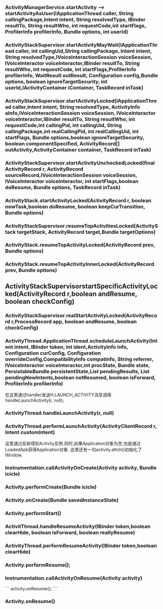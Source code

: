 ### ActivityManagerService.startActivity --> startActivityAsUser(IApplicationThread caller, String callingPackage,Intent intent, String resolvedType, IBinder resultTo, String resultWho, int requestCode,int startFlags, ProfilerInfo profilerInfo, Bundle options, int userId)






### ActivityStackSupervisor.startActivityMayWait(IApplicationThread caller, int callingUid,String callingPackage, Intent intent, String resolvedType,IVoiceInteractionSession voiceSession, IVoiceInteractor voiceInteractor,IBinder resultTo, String resultWho, int requestCode, int startFlags,ProfilerInfo profilerInfo, WaitResult outResult, Configuration config,Bundle options, boolean ignoreTargetSecurity, int userId,IActivityContainer iContainer, TaskRecord inTask)





### ActivityStackSupervisor.startActivityLocked(IApplicationThread caller,Intent intent, String resolvedType, ActivityInfo aInfo,IVoiceInteractionSession voiceSession, IVoiceInteractor voiceInteractor,IBinder resultTo, String resultWho, int requestCode,int callingPid, int callingUid, String callingPackage,int realCallingPid, int realCallingUid, int startFlags, Bundle options,boolean ignoreTargetSecurity, boolean componentSpecified, ActivityRecord[] outActivity,ActivityContainer container, TaskRecord inTask)






###  ActivityStackSupervisor.startActivityUncheckedLocked(final ActivityRecord r, ActivityRecord sourceRecord,IVoiceInteractionSession voiceSession, IVoiceInteractor voiceInteractor, int startFlags,boolean doResume, Bundle options, TaskRecord inTask)






### ActivityStack.startActivityLocked(ActivityRecord r, boolean newTask,boolean doResume, boolean keepCurTransition, Bundle options)






### ActivityStackSupervisor.resumeTopActivitiesLocked(ActivityStack targetStack, ActivityRecord target,Bundle targetOptions)






### ActivityStack.resumeTopActivityLocked(ActivityRecord prev, Bundle options)







### ActivityStack.resumeTopActivityInnerLocked(ActivityRecord prev, Bundle options)







## ActivityStackSupervisorstartSpecificActivityLocked(ActivityRecord r,boolean andResume, boolean checkConfig)   






### ActivityStackSupervisor.realStartActivityLocked(ActivityRecord r,ProcessRecord app, boolean andResume, boolean checkConfig)

### ActivityThread.ApplicationThread.scheduleLaunchActivity(Intent intent, IBinder token, int ident,ActivityInfo info, Configuration curConfig, Configuration overrideConfig,CompatibilityInfo compatInfo, String referrer, IVoiceInteractor voiceInteractor,int procState, Bundle state, PersistableBundle persistentState,List<ResultInfo> pendingResults, List<ReferrerIntent> pendingNewIntents,boolean notResumed, boolean isForward, ProfilerInfo profilerInfo)

在这里通过handler发送H.LAUNCH_ACTIVITY消息调用handleLaunchActivity(r, null);


### ActivityThread.handleLaunchActivity(r, null)


### ActivityThread.performLaunchActivity(ActivityClientRecord r, Intent customIntent)
这里通过反射得到Activity实例.同时,如果Application对象为空,也是通过LoadedApk获得Application对象.
这里还有一句activity.attch()初始化了Window.

### Instrumentation.callActivityOnCreate(Activity activity, Bundle icicle)


### Activity.performCreate(Bundle icicle)



### Activity.onCreate(Bundle savedInstanceState)




### Activity.performStart()




### ActivitThread.handleResumeActivity(IBinder token,boolean clearHide, boolean isForward, boolean reallyResume)




### ActivityThread.performResumeActivity(IBinder token,boolean clearHide)




### Activity.performResume();



### Instrumentation.callActivityOnResume(Activity activity)
``` activity.onResume(); ````





### Activity.onResume()

